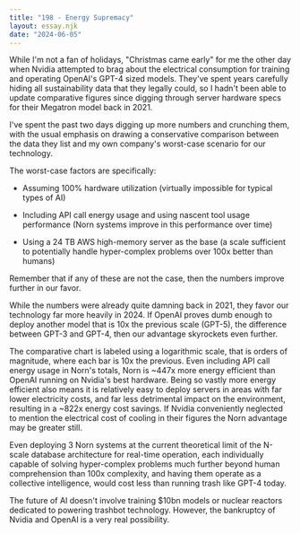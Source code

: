 ```yaml
---
title: "198 - Energy Supremacy"
layout: essay.njk
date: "2024-06-05"
---
```


While I'm not a fan of holidays, "Christmas came early" for me the other day when Nvidia attempted to brag about the electrical consumption for training and operating OpenAI's GPT-4 sized models. They've spent years carefully hiding all sustainability data that they legally could, so I hadn't been able to update comparative figures since digging through server hardware specs for their Megatron model back in 2021.

I've spent the past two days digging up more numbers and crunching them, with the usual emphasis on drawing a conservative comparison between the data they list and my own company's worst-case scenario for our technology.

The worst-case factors are specifically:

- Assuming 100% hardware utilization (virtually impossible for typical types of AI)

- Including API call energy usage and using nascent tool usage performance (Norn systems improve in this performance over time)

- Using a 24 TB AWS high-memory server as the base (a scale sufficient to potentially handle hyper-complex problems over 100x better than humans)

Remember that if any of these are not the case, then the numbers improve further in our favor.

While the numbers were already quite damning back in 2021, they favor our technology far more heavily in 2024. If OpenAI proves dumb enough to deploy another model that is 10x the previous scale (GPT-5), the difference between GPT-3 and GPT-4, then our advantage skyrockets even further.

The comparative chart is labeled using a logarithmic scale, that is orders of magnitude, where each bar is 10x the previous. Even including API call energy usage in Norn's totals, Norn is ~447x more energy efficient than OpenAI running on Nvidia's best hardware. Being so vastly more energy efficient also means it is relatively easy to deploy servers in areas with far lower electricity costs, and far less detrimental impact on the environment, resulting in a ~822x energy cost savings. If Nvidia conveniently neglected to mention the electrical cost of cooling in their figures the Norn advantage may be greater still.

Even deploying 3 Norn systems at the current theoretical limit of the N-scale database architecture for real-time operation, each individually capable of solving hyper-complex problems much further beyond human comprehension than 100x complexity, and having them operate as a collective intelligence, would cost less than running trash like GPT-4 today.

The future of AI doesn't involve training $10bn models or nuclear reactors dedicated to powering trashbot technology. However, the bankruptcy of Nvidia and OpenAI is a very real possibility.
